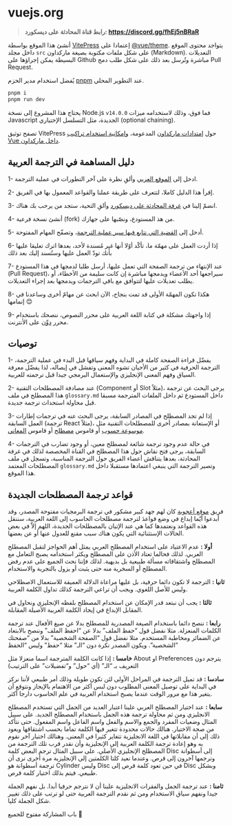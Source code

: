# vuejs.org

> **رابط قناة المحادثة على ديسكورد: https://discord.gg/fhEj5nBRaR**

أنشئ هذا الموقع بواسطة [VitePress](https://github.com/vuejs/vitepress) إعتمادا على [@vue/theme](https://github.com/vuejs/vue-theme). يتواجد محتوى الموقع داخل مجلد `src` على شكل ملفات مكتوبة بصيغة ماركداون (Markdown). التعديلات البسيطة يمكن إجراؤها على Github مباشرة وتُرسل بعد ذلك على شكل طلب دمج Pull Request.

يُفضل استخدام مدير الحزم [pnpm](https://pnpm.io/) عند التطوير المحلي.

```bash
pnpm i
pnpm run dev
```

يحتاج هذا المشروع إلى نسخة Node.js `v14.0.0` فما فوق، وذلك لاستخدامه ميزات Javascript الجديدة، مثل التسلسل الإختياري (optional chaining).

تصفح توثيق VitePress حول [إمتدادات ماركداون](https://vitepress.vuejs.org/guide/markdown.html) المدعومة، [وإمكانية استخدام تراكيب Vue داخل ماركداون](https://vitepress.vuejs.org/guide/using-vue.html).

## دليل المساهمة في الترجمة العربية

1- ادخل إلى [الموقع العربي](https://vuejs-docs-ar.netlify.app) وألقِ نظرة على آخر التطورات في عملية الترجمة.

2- إقرأ هذا الدليل كاملا، لتتعرف على طريقة عملنا والقواعد المعمول بها في الفريق.

3- انضمّ إلينا في [غرفة المحادثة على ديسكورد](https://discord.gg/fhEj5nBRaR) وألقِ التحية، ستجد من يرحب بك هناك.

4- أنشئ نسخة فرعية (fork) من هذ المستودع، ونصّبها على جهازك.

5- أدخل إلى [القضية التي نتابع فيها سير عملية الترجمة](https://github.com/vuejs-translations/docs-ar/issues/2)، وتصفّح المهام المفتوحة.

6- إذا أردت العمل على مهمّة ما، تأكّد أوّلا أنها غير مُسندة لأحد، بعدها اترك تعليقا عليها بأنك تودّ العمل عليها وستُسند إليك بعد ذلك

7- عند الإنتهاء من ترجمة الصفحة التي تعمل عليها، أرسل طلبا لدمجها في هذا المستودع (Pull Request)، سيراجعها أحد الأعضاء ويدمجها مباشرة إن كانت سليمة من الأخطاء، أو يطلب تعديلات عليها لتتوافق مع باقي الترجمات ويدمجها بعد إجراء التعديلات.

8- هكذا تكون المهمّة الأولى قد تمت بنجاح، الآن ابحث عن مهامّ أخرى وساعدنا في إتمامها 😊

9- إذا واجهتك مشكلة في كتابة اللغة العربية على محرر النصوص، ننصحك باستخدام محرر [دوِّن](https://www.dawin.io/) على الأنترنت.

## توصيات

1- يفضّل قراءة الصفحة كاملة في البداية وفهم سياقها قبل البدء في عملية الترجمة، الترجمة الحرفية في كثير من الأحيان تشوه المعنى وتفشل في إيصاله، لذا يفضّل معرفة السياق وفهم المعنى الإنجليزي والإستعمال البرمجي جيدا قبل ترجمته للعربية.

2- عند مصادفة المصطلحات التقنية (Component أو Slot مثلاً)، يرجى البحث عن ترجمة هذا المصطلح في ملف `glossary.md` داخل المستودع ثم داخل الملفات المترجمة مسبقا قبل محاولة استحداث ترجمة جديدة.

3- إذا لم تجد المصطلح في المصادر السابقة، يرجى البحث عنه في ترجمات إطارات العمل السابقة (ترجمة React مثلاً)، أو الإستعانة بمصادر أخرى للمصطلحات التقنية مثل [موسوعة حسوب](https://wiki.hsoub.com) أو قاموس [مصطلح](https://mostalah.org) أو قاموس [المعاني](https://www.almaany.com/ar/dict/ar-en/).

4- في حالة عدم وجود ترجمة شائعة لمصطلح معين، أو وجود تضارب في الترجمات السابقة، يرجى فتح نقاش حول هذا المصطلح في القناة المخصصة لذلك في غرفة المحادثة، بعدها يتناقش أعضاء الفريق حول الترجمة المناسبة، وتسجل في ملف المصطلحات المعتمد `glossary.md` وتصير الترجمة التي ينبغي اعتمادها مستقبلا داخل هذا الموقع.

## قواعد ترجمة المصطلحات الجديدة

فريق [موقع أعجوبة](https://web.archive.org/web/20220713155406/https://ojuba.org/%D8%A7%D9%84%D8%B1%D8%A6%D9%8A%D8%B3%D8%A9) كان لهم جهد كبير مشكور في ترجمة البرمجيات مفتوحة المصدر، وقد أبدعوا أيّما إبداع في وضع قواعدَ لترجمة مصطلحات الحاسوب إلى اللغة العربية،
سننقل هذه القواعد ونعتمدها كما هي عند الإتيان بالمصطلحات الجديدة، اللهم إلاّ في بعض الحالات الإستثنائية التي يكون هناك سبب مقنع للعدول عنها أو عن بعضها.

**أولا :** عدم الاعتياد على استخدام المصطلح العربي يمثل أهم الحواجز لتقبل المصطلح العربي. لذلك فحالما تعتاد الأذن على المصطلح ويكثر استخدامه يصبح التعامل مع المصطلح واشتقاقاته مسألة طبيعية بل بديهية. لذلك فإننا نحث الجميع على عدم رفض المصطلح أو السخرية منه حتى يثبت أو يزول بالتجربة والاستخدام.

**ثانيا :** الترجمة لا تكون دائما حرفية، بل عليها مراعاة الدلالة العميقة للاستعمال الاصطلاحي وليس للأصل اللغوي. ويجب أن تراعي الترجمة كذلك تداول الكلمة العربية.

**ثالثا :** يجب أن نبتعد قدر الإمكان عن استخدام المصطلح بلفظه الإنجليزي ونحاول في المقابل الإبداع في إيجاد الكلمة العربية الأصيلة المقابلة.

**رابعا :** ننصح دائما باستخدام الصيغة المصدرية للمصطلح بدلا عن صيغ الأفعال عند ترجمة الكلمات المنعزلة. مثلا نفضل قول “حفظ الملف” بدلا عن “احفظ الملف” وننصح بالابتعاد عن الضمائر ومخاطبة المستخدم. مثلا نفضل قول “الصفحة الشخصية” بدلا من “صفحتك الشخصية”. ويكون المصدر نكرة دون “الـ” مثلا “حفظ” وليس “الحفظ”

**خامسا :** إذا كانت الكلمة المترجمة اسما منعزلا مثل About او Preferences يترجم دون التعريف بـ “الـ” (أي “حول” و“تفضيلات” على الترتيب)

**سادسا :** قد تميل الترجمة في المراحل الأولى لئن تكون طويلة وذلك أمر طبيعي لأننا نركز في البداية على توصيل المعنى المطلوب دون لبس أكثر من الاهتمام بالإيجاز ونتوقع أن يتغير هذا مع مرور الوقت عندما يصبح استخدام العربية في علم الحاسوب دارجا أكثر.

**سابعا :** عند اختيار المصطلح العربي علينا اعتبار العديد من الجمل التي تستخدم المصطلح الانجليزي ومن ثم محاولة ترجمة هذه الجمل باستخدام المصطلح الجديد. على سبيل المثال وضعيات المفرد والجمع والاسم والفعل واسم الفاعل واسم المفعول. حتى نتأكد من صحة الاختيار. هنالك حالات محدودة تتغير فيها الكلمة تماما بحسب اشتقاقها ويعود ذلك إلى أن مقابلاتها في اللغة الانجليزية تتغاير كثيرا في المعنى. وهنالك اختبار آخر نقوم به وهو إعادة ترجمة الكلمة العربية إلى الإنجليزية وأن نقدر قرب تلك الترجمة من المصطلح الإنجليزي الأصلي. على سبيل المثال ترجم البعض كلمة Disc إلى أسطوانة وترجمها آخرون إلى قرص. وعندما نعيد كلتا الكلمتين إلى الإنجليزية مرة أخرى نرى أن ترجمة أسطوانة هو Cylinder وليس Disc في حين تعود كلمة قرص إلى Disc وبشكل طبيعي. فيتم بذلك اختيار كلمة قرص.

**ثامنا :** عند ترجمة الجمل والفقرات الانجليزية علينا أن لا نترجم حرفيا أبدا. بل نفهم الجملة جيدا ونفهم سياق الاستخدام ومن ثم نقدم الترجمة العربية حتى لو ترتب على ذلك تغيير شكل الجملة كليا.

باب المشاركة مفتوح للجميع 🤝
